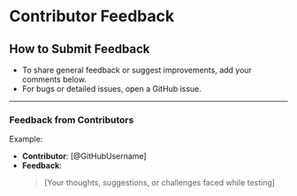 # Contributor Feedback

## How to Submit Feedback
- To share general feedback or suggest improvements, add your comments below.
- For bugs or detailed issues, open a GitHub issue.

---

### Feedback from Contributors
Example:
- **Contributor**: [@GitHubUsername]
- **Feedback**: 
  > [Your thoughts, suggestions, or challenges faced while testing]

